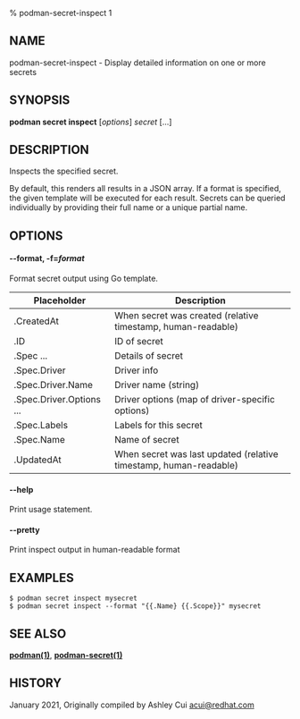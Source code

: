% podman-secret-inspect 1

## NAME

podman\-secret\-inspect - Display detailed information on one or more secrets

## SYNOPSIS

**podman secret inspect** [*options*] _secret_ [...]

## DESCRIPTION

Inspects the specified secret.

By default, this renders all results in a JSON array. If a format is specified, the given template will be executed for each result.
Secrets can be queried individually by providing their full name or a unique partial name.

## OPTIONS

#### **--format**, **-f**=_format_

Format secret output using Go template.

| **Placeholder**          | **Description**                                                   |
| ------------------------ | ----------------------------------------------------------------- |
| .CreatedAt               | When secret was created (relative timestamp, human-readable)      |
| .ID                      | ID of secret                                                      |
| .Spec ...                | Details of secret                                                 |
| .Spec.Driver             | Driver info                                                       |
| .Spec.Driver.Name        | Driver name (string)                                              |
| .Spec.Driver.Options ... | Driver options (map of driver-specific options)                   |
| .Spec.Labels             | Labels for this secret                                            |
| .Spec.Name               | Name of secret                                                    |
| .UpdatedAt               | When secret was last updated (relative timestamp, human-readable) |

#### **--help**

Print usage statement.

#### **--pretty**

Print inspect output in human-readable format

## EXAMPLES

```
$ podman secret inspect mysecret
$ podman secret inspect --format "{{.Name} {{.Scope}}" mysecret
```

## SEE ALSO

**[podman(1)](podman.1.md)**, **[podman-secret(1)](podman-secret.1.md)**

## HISTORY

January 2021, Originally compiled by Ashley Cui <acui@redhat.com>
